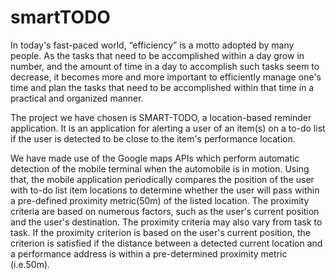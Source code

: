 # smartTODO
In today's fast-paced world, “efficiency” is a motto adopted by many people. As the tasks that need to be accomplished within a day grow in number, 
and the amount of time in a day to accomplish such tasks seem to decrease, it becomes more and more important to efficiently manage one's time and plan
the tasks that need to be accomplished within that time in a practical and organized manner.

The project we have chosen is SMART-TODO, a location-based reminder application. It is an application for alerting a user of an item(s) on a to-do list
if the user is detected to be close to the item's performance location.

We have made use of the Google maps APIs which perform automatic detection of the mobile terminal when the automobile is in motion. Using that, the mobile
application periodically compares the position of the user with to-do list item locations to determine whether the user will pass within a pre-defined proximity
metric(50m) of the listed location. The proximity criteria are based on numerous factors, such as the user's current position and the user's destination.
The proximity criteria may also vary from task to task. If the proximity criterion is based on the user's current position, the criterion is satisfied if
the distance between a detected current location and a performance address is within a pre-determined proximity metric (i.e.50m).
